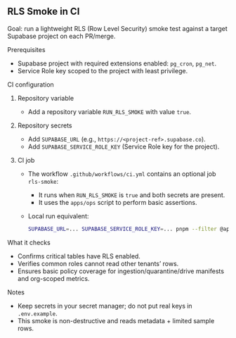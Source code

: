 RLS Smoke in CI
----------------

Goal: run a lightweight RLS (Row Level Security) smoke test against a target Supabase project on each PR/merge.

Prerequisites
- Supabase project with required extensions enabled: `pg_cron`, `pg_net`.
- Service Role key scoped to the project with least privilege.

CI configuration
1) Repository variable
   - Add a repository variable `RUN_RLS_SMOKE` with value `true`.

2) Repository secrets
   - Add `SUPABASE_URL` (e.g., `https://<project-ref>.supabase.co`).
   - Add `SUPABASE_SERVICE_ROLE_KEY` (Service Role key for the project).

3) CI job
   - The workflow `.github/workflows/ci.yml` contains an optional job `rls-smoke`:

     - It runs when `RUN_RLS_SMOKE` is `true` and both secrets are present.
     - It uses the `apps/ops` script to perform basic assertions.

   - Local run equivalent:
     ```bash
     SUPABASE_URL=... SUPABASE_SERVICE_ROLE_KEY=... pnpm --filter @apps/ops rls-smoke
     ```

What it checks
- Confirms critical tables have RLS enabled.
- Verifies common roles cannot read other tenants’ rows.
- Ensures basic policy coverage for ingestion/quarantine/drive manifests and org-scoped metrics.

Notes
- Keep secrets in your secret manager; do not put real keys in `.env.example`.
- This smoke is non-destructive and reads metadata + limited sample rows.

